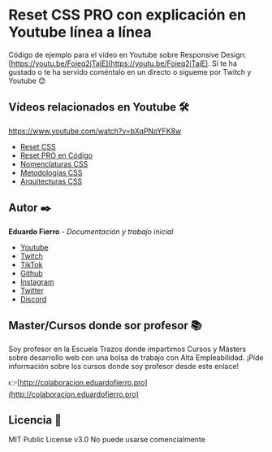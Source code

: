 # Reset CSS PRO con explicación en Youtube línea a línea

Código de ejemplo para el vídeo en Youtube sobre Responsive Design: [https://youtu.be/Foieq2jTajE](https://youtu.be/Foieq2jTajE).
Si te ha gustado o te ha servido coméntalo en un directo o sígueme por Twitch y Youtube 😊

## Vídeos relacionados en Youtube 🛠️
https://www.youtube.com/watch?v=bXqPNoYFK8w
* [Reset CSS](https://youtu.be/bXqPNoYFK8w)
* [Reset PRO en Código](https://www.youtube.com/watch?v=bXqPNoYFK8w)
* [Nomenclaturas CSS](https://youtu.be/lhEJkeCJ3As)
* [Metodologías CSS](https://youtu.be/f0LpZoyY1gE)
* [Arquitecturas CSS](https://youtu.be/tUldrlfIGb4)

## Autor ✒️

**Eduardo Fierro** - *Documentación y trabajo inicial*

* [Youtube](https://youtube.com/EduardoFierroPro?sub_confirmation=1)
* [Twitch](https://twitch.tv/eduardofierropro)
* [TikTok](https://www.tiktok.com/@eduardofierro.pro?)
* [Github](https://github.com/eduardofierropro)
* [Instagram](https://instagram.com/eduardofierro.pro)
* [Twitter](https://twitter.com/edfierropro)
* [Discord](https://discord.gg/t4Txush)

## Master/Cursos donde sor profesor 📚

Soy profesor en la Escuela Trazos donde impartimos Cursos y Másters sobre desarrollo web con una bolsa de trabajo con Alta Empleabilidad. ¡Píde información sobre los cursos donde soy profesor desde este enlace!

👉[http://colaboracion.eduardofierro.pro](http://colaboracion.eduardofierro.pro)

## Licencia 📄

MIT Public License v3.0
No puede usarse comencialmente
